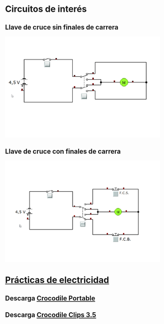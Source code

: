 
# Circuitos de interés

## Llave de cruce sin finales de carrera

![Llave de cruce sin finales de carrera](LlaveCruceSinFdC.gif)

## Llave de cruce con finales de carrera
![Llave de cruce con finales de carrera](LlaveCruceConFdC.gif)

# [Prácticas de electricidad](practicas.md)

## Descarga [Crocodile Portable](https://raw.githubusercontent.com/angelmicelti/TecnoVilladiego3/master/4EstruMeca/Electricidad/Cocodrile%20Technology%206.07%5BPortable%5D.zip)  

## Descarga [Crocodile Clips 3.5](https://github.com/angelmicelti/TecnoVilladiego3/raw/master/4EstruMeca/Electricidad/Crocodile%20Clips%20v3.5.zip)

